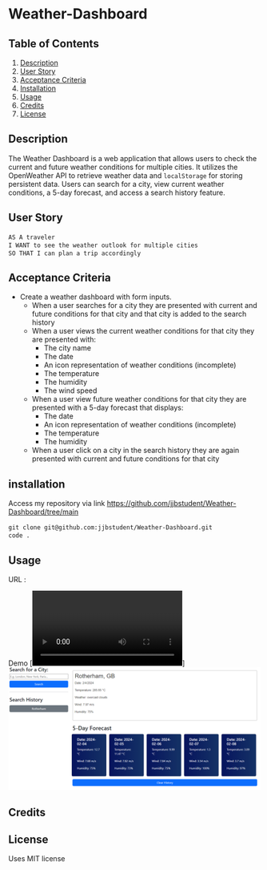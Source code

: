 # Weather-Dashboard

## Table of Contents
1. [Description](#description)
2. [User Story](#user-story)
3. [Acceptance Criteria](#acceptance-criteria)
5. [Installation](#installation)
6. [Usage](#usage)
7. [Credits](#credits)
8. [License](#license)

## Description
The Weather Dashboard is a web application that allows users to check the current and future weather conditions for multiple cities. It utilizes the OpenWeather API to retrieve weather data and `localStorage` for storing persistent data. Users can search for a city, view current weather conditions, a 5-day forecast, and access a search history feature.

## User Story
```text
AS A traveler
I WANT to see the weather outlook for multiple cities
SO THAT I can plan a trip accordingly
```
## Acceptance Criteria
* Create a weather dashboard with form inputs.
  * When a user searches for a city they are presented with current and future conditions for that city and that city is added to the search history
  * When a user views the current weather conditions for that city they are presented with:
    * The city name
    * The date
    * An icon representation of weather conditions (incomplete)
    * The temperature
    * The humidity
    * The wind speed
  * When a user view future weather conditions for that city they are presented with a 5-day forecast that displays:
    * The date
    * An icon representation of weather conditions (incomplete)
    * The temperature
    * The humidity
  * When a user click on a city in the search history they are again presented with current and future conditions for that city
 
## installation

Access my repository via link https://github.com/jjbstudent/Weather-Dashboard/tree/main
```
git clone git@github.com:jjbstudent/Weather-Dashboard.git
code . 
```
## Usage
URL :  

Demo
[![Demo Video](/ref/Recording%202024-02-04%20165651.mp4)]
![Weather Dashboard Screenshot](/ref/Screenshot%202024-02-04%20163940.png)



## Credits

## License 
Uses MIT license
